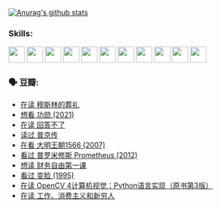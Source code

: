 
[![Anurag's github stats](https://github-readme-stats.vercel.app/api?username=w940853815)](https://github.com/anuraghazra/github-readme-stats)

### Skills:

<code><img height="32" src="https://cdn.jsdelivr.net/npm/simple-icons@v5/icons/python.svg"></code>
<code><img height="32" src="https://cdn.jsdelivr.net/npm/simple-icons@v5/icons/javascript.svg"></code>
<code><img height="32" src="https://cdn.jsdelivr.net/npm/simple-icons@v5/icons/django.svg"></code>
<code><img height="32" src="https://cdn.jsdelivr.net/npm/simple-icons@v5/icons/flask.svg"></code>
<code><img height="32" src="https://cdn.jsdelivr.net/npm/simple-icons@v5/icons/vuetify.svg"></code>
<code><img height="32" src="https://cdn.jsdelivr.net/npm/simple-icons@v5/icons/git.svg"></code>
<code><img height="32" src="https://cdn.jsdelivr.net/npm/simple-icons@v5/icons/docker.svg"></code>
<code><img height="32" src="https://cdn.jsdelivr.net/npm/simple-icons@v5/icons/postgresql.svg"></code>
<code><img height="32" src="https://cdn.jsdelivr.net/npm/simple-icons@v5/icons/elasticsearch.svg"></code>
<code><img height="32" src="https://cdn.jsdelivr.net/npm/simple-icons@v5/icons/macos.svg"></code>
<code><img height="32" src="https://cdn.jsdelivr.net/npm/simple-icons@v5/icons/linux.svg"></code>

### 🗣 豆瓣:

<!-- DOUBAN-ACTIVITIES:START -->
- [在读 穆斯林的葬礼](https://www.douban.com/people/136069238/status/3802824932/?_i=47738088)
- [想看 功勋‎ (2021)](https://www.douban.com/people/136069238/status/3802127044/?_i=47738088)
- [在读 回答不了](https://www.douban.com/people/136069238/status/3802078489/?_i=47738088)
- [读过 普京传](https://www.douban.com/people/136069238/status/3802076688/?_i=47738088)
- [在看 大明王朝1566‎ (2007)](https://www.douban.com/people/136069238/status/3800275133/?_i=47738088)
- [看过 普罗米修斯 Prometheus‎ (2012)](https://www.douban.com/people/136069238/status/3795487470/?_i=47738088)
- [想读 财务自由第一课](https://www.douban.com/people/136069238/status/3794955007/?_i=47738088)
- [看过 变脸‎ (1995)](https://www.douban.com/people/136069238/status/3794210254/?_i=47738088)
- [在读 OpenCV 4计算机视觉：Python语言实现（原书第3版）](https://www.douban.com/people/136069238/status/3794059733/?_i=47738088)
- [在读 工作、消费主义和新穷人](https://www.douban.com/people/136069238/status/3793862963/?_i=47738088)
<!-- DOUBAN-ACTIVITIES:END -->
<!--
**w940853815/w940853815** is a ✨ _special_ ✨ repository because its `README.md` (this file) appears on your GitHub profile.

Here are some ideas to get you started:

- 🔭 I’m currently working on ...
- 🌱 I’m currently learning ...
- 👯 I’m looking to collaborate on ...
- 🤔 I’m looking for help with ...
- 💬 Ask me about ...
- 📫 How to reach me: ...
- 😄 Pronouns: ...
- ⚡ Fun fact: ...
-->

